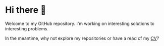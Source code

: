 # Hi there 👋

Welcome to my GitHub repository.
I'm working on interesting solutions to interesting problems.

In the meantime, why not explore my repositories or have a read of my [CV](https://github.com/g30r93g/g30r93g/blob/main/CV.md)?

<!--
**g30r93g/g30r93g** is a ✨ _special_ ✨ repository because its `README.md` (this file) appears on your GitHub profile.

Here are some ideas to get you started:

- 🔭 I’m currently working on ...
- 🌱 I’m currently learning ...
- 👯 I’m looking to collaborate on ...
- 🤔 I’m looking for help with ...
- 💬 Ask me about ...
- 📫 How to reach me: ...
- 😄 Pronouns: ...
- ⚡ Fun fact: ...
-->
